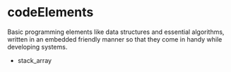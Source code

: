 # codeElements

Basic programming elements like data structures and essential algorithms, written in an embedded friendly manner so that they come in handy while developing systems. 

- stack_array 
